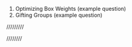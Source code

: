 1. Optimizing Box Weights (example question)
2. Gifting Groups (example question)


/////////




////////




